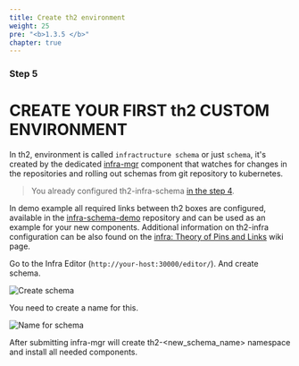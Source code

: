 ```yaml
---
title: Create th2 environment
weight: 25
pre: "<b>1.3.5 </b>"
chapter: true
---
```

### Step 5

# CREATE YOUR FIRST th2 CUSTOM ENVIRONMENT

In th2, environment is called `infractructure schema` or just `schema`, it's created by the 
dedicated [infra-mgr](https://github.com/th2-net/th2-infra-mgr) 
component that watches for changes in the repositories and rolling out schemas from git repository to kubernetes.

> You already configured th2-infra-schema 
[in the step 4](/th2-docs/getting-started/install-demo/set-up-cluster/services-config/#set-the-repository-with-schema-configuration).

In demo example all required links between th2 boxes are configured, available 
in the [infra-schema-demo](https://github.com/th2-net/th2-infra-schema-demo) repository and can be used as an example for your new 
components. Additional information on th2-infra configuration can be also found on 
the [infra: Theory of Pins and Links](https://github.com/th2-net/th2-documentation/wiki/infra:-Theory-of-Pins-and-Links) wiki page.

Go to the Infra Editor (`http://your-host:30000/editor/`). And create schema.

![Create schema](/th2-docs/getting-started/install-demo/images/create-schema-1.png)

You need to create a name for this. 

![Name for schema](/th2-docs/getting-started/install-demo/images/create-schema-2.png)

After submitting infra-mgr will create th2-<new_schema_name> namespace and install all needed components.
